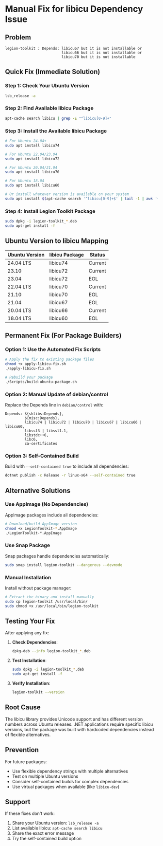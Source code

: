 # Manual Fix for libicu Dependency Issue

## Problem
```
legion-toolkit : Depends: libicu67 but it is not installable or
                          libicu66 but it is not installable or
                          libicu70 but it is not installable
```

## Quick Fix (Immediate Solution)

### Step 1: Check Your Ubuntu Version
```bash
lsb_release -a
```

### Step 2: Find Available libicu Package
```bash
apt-cache search libicu | grep -E "^libicu[0-9]+"
```

### Step 3: Install the Available libicu Package
```bash
# For Ubuntu 24.04+
sudo apt install libicu74

# For Ubuntu 22.04/23.04
sudo apt install libicu72

# For Ubuntu 20.04/21.04
sudo apt install libicu70

# For Ubuntu 18.04
sudo apt install libicu60

# Or install whatever version is available on your system
sudo apt install $(apt-cache search '^libicu[0-9]+$' | tail -1 | awk '{print $1}')
```

### Step 4: Install Legion Toolkit Package
```bash
sudo dpkg -i legion-toolkit_*.deb
sudo apt-get install -f
```

## Ubuntu Version to libicu Mapping

| Ubuntu Version | libicu Package | Status |
|---------------|----------------|---------|
| 24.04 LTS     | libicu74      | Current |
| 23.10         | libicu72      | Current |
| 23.04         | libicu72      | EOL |
| 22.04 LTS     | libicu70      | Current |
| 21.10         | libicu70      | EOL |
| 21.04         | libicu67      | EOL |
| 20.04 LTS     | libicu66      | Current |
| 18.04 LTS     | libicu60      | EOL |

## Permanent Fix (For Package Builders)

### Option 1: Use the Automated Fix Scripts
```bash
# Apply the fix to existing package files
chmod +x apply-libicu-fix.sh
./apply-libicu-fix.sh

# Rebuild your package
./Scripts/build-ubuntu-package.sh
```

### Option 2: Manual Update of debian/control
Replace the Depends line in `debian/control` with:
```
Depends: ${shlibs:Depends},
         ${misc:Depends},
         libicu74 | libicu72 | libicu70 | libicu67 | libicu66 | libicu60,
         libssl3 | libssl1.1,
         libstdc++6,
         libc6,
         ca-certificates
```

### Option 3: Self-Contained Build
Build with `--self-contained true` to include all dependencies:
```bash
dotnet publish -c Release -r linux-x64 --self-contained true
```

## Alternative Solutions

### Use AppImage (No Dependencies)
AppImage packages include all dependencies:
```bash
# Download/build AppImage version
chmod +x LegionToolkit-*.AppImage
./LegionToolkit-*.AppImage
```

### Use Snap Package
Snap packages handle dependencies automatically:
```bash
sudo snap install legion-toolkit --dangerous --devmode
```

### Manual Installation
Install without package manager:
```bash
# Extract the binary and install manually
sudo cp legion-toolkit /usr/local/bin/
sudo chmod +x /usr/local/bin/legion-toolkit
```

## Testing Your Fix

After applying any fix:

1. **Check Dependencies**:
   ```bash
   dpkg-deb --info legion-toolkit_*.deb
   ```

2. **Test Installation**:
   ```bash
   sudo dpkg -i legion-toolkit_*.deb
   sudo apt-get install -f
   ```

3. **Verify Installation**:
   ```bash
   legion-toolkit --version
   ```

## Root Cause

The libicu library provides Unicode support and has different version numbers across Ubuntu releases. .NET applications require specific libicu versions, but the package was built with hardcoded dependencies instead of flexible alternatives.

## Prevention

For future packages:
- Use flexible dependency strings with multiple alternatives
- Test on multiple Ubuntu versions
- Consider self-contained builds for complex dependencies
- Use virtual packages when available (like `libicu-dev`)

## Support

If these fixes don't work:
1. Share your Ubuntu version: `lsb_release -a`
2. List available libicu: `apt-cache search libicu`
3. Share the exact error message
4. Try the self-contained build option